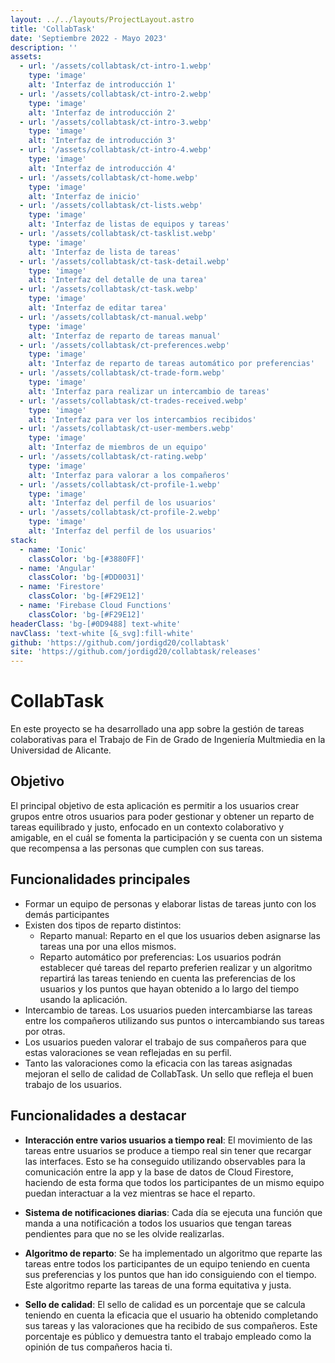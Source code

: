 ```yaml
---
layout: ../../layouts/ProjectLayout.astro
title: 'CollabTask'
date: 'Septiembre 2022 - Mayo 2023'
description: ''
assets: 
  - url: '/assets/collabtask/ct-intro-1.webp'
    type: 'image' 
    alt: 'Interfaz de introducción 1'
  - url: '/assets/collabtask/ct-intro-2.webp'
    type: 'image' 
    alt: 'Interfaz de introducción 2'
  - url: '/assets/collabtask/ct-intro-3.webp'
    type: 'image' 
    alt: 'Interfaz de introducción 3'
  - url: '/assets/collabtask/ct-intro-4.webp'
    type: 'image' 
    alt: 'Interfaz de introducción 4'
  - url: '/assets/collabtask/ct-home.webp'
    type: 'image' 
    alt: 'Interfaz de inicio'
  - url: '/assets/collabtask/ct-lists.webp'
    type: 'image' 
    alt: 'Interfaz de listas de equipos y tareas'
  - url: '/assets/collabtask/ct-tasklist.webp'
    type: 'image' 
    alt: 'Interfaz de lista de tareas'
  - url: '/assets/collabtask/ct-task-detail.webp'
    type: 'image' 
    alt: 'Interfaz del detalle de una tarea'
  - url: '/assets/collabtask/ct-task.webp'
    type: 'image' 
    alt: 'Interfaz de editar tarea'
  - url: '/assets/collabtask/ct-manual.webp'
    type: 'image' 
    alt: 'Interfaz de reparto de tareas manual'
  - url: '/assets/collabtask/ct-preferences.webp'
    type: 'image' 
    alt: 'Interfaz de reparto de tareas automático por preferencias'
  - url: '/assets/collabtask/ct-trade-form.webp'
    type: 'image' 
    alt: 'Interfaz para realizar un intercambio de tareas'
  - url: '/assets/collabtask/ct-trades-received.webp'
    type: 'image' 
    alt: 'Interfaz para ver los intercambios recibidos'
  - url: '/assets/collabtask/ct-user-members.webp'
    type: 'image' 
    alt: 'Interfaz de miembros de un equipo'
  - url: '/assets/collabtask/ct-rating.webp'
    type: 'image' 
    alt: 'Interfaz para valorar a los compañeros'
  - url: '/assets/collabtask/ct-profile-1.webp'
    type: 'image' 
    alt: 'Interfaz del perfil de los usuarios'
  - url: '/assets/collabtask/ct-profile-2.webp'
    type: 'image' 
    alt: 'Interfaz del perfil de los usuarios'
stack:       
  - name: 'Ionic'
    classColor: 'bg-[#3880FF]'
  - name: 'Angular'
    classColor: 'bg-[#DD0031]'
  - name: 'Firestore'
    classColor: 'bg-[#F29E12]'
  - name: 'Firebase Cloud Functions'
    classColor: 'bg-[#F29E12]'
headerClass: 'bg-[#0D9488] text-white'
navClass: 'text-white [&_svg]:fill-white'
github: 'https://github.com/jordigd20/collabtask'
site: 'https://github.com/jordigd20/collabtask/releases'
---
```


# CollabTask

En este proyecto se ha desarrollado una app sobre la gestión de tareas colaborativas para el Trabajo de Fin de Grado de Ingeniería Multmiedia en la Universidad de Alicante.

## Objetivo 

El principal objetivo de esta aplicación es permitir a los usuarios crear grupos entre otros usuarios para poder gestionar y obtener un reparto de tareas equilibrado y justo, enfocado en un contexto colaborativo y amigable, en el cuál se fomenta la participación y se cuenta con un sistema que recompensa a las personas que cumplen con sus tareas.

## Funcionalidades principales

- Formar un equipo de personas y elaborar listas de tareas junto con los demás participantes
- Existen dos tipos de reparto distintos:
  - Reparto manual: Reparto en el que los usuarios deben asignarse las tareas una por una ellos mismos.
  - Reparto automático por preferencias: Los usuarios podrán establecer qué tareas del reparto preferien realizar y un algoritmo repartirá las tareas teniendo en cuenta las preferencias de los usuarios y los puntos que hayan obtenido a lo largo del tiempo usando la aplicación.
- Intercambio de tareas. Los usuarios pueden intercambiarse las tareas entre los compañeros utilizando sus puntos o intercambiando sus tareas por otras.
- Los usuarios pueden valorar el trabajo de sus compañeros para que estas valoraciones se vean reflejadas en su perfil.
- Tanto las valoraciones como la eficacia con las tareas asignadas mejoran el sello de calidad de CollabTask. Un sello que refleja el buen trabajo de los usuarios.

## Funcionalidades a destacar

- **Interacción entre varios usuarios a tiempo real**: El movimiento de las tareas entre usuarios se produce a tiempo real sin tener que recargar las interfaces. Esto se ha conseguido utilizando observables para la comunicación entre la app y la base de datos de Cloud Firestore, haciendo de esta forma que todos los participantes de un mismo equipo puedan interactuar a la vez mientras se hace el reparto.

- **Sistema de notificaciones diarias**: Cada día se ejecuta una función que manda a una notificación a todos los usuarios que tengan tareas pendientes para que no se les olvide realizarlas.

- **Algoritmo de reparto**: Se ha implementado un algoritmo que reparte las tareas entre todos los participantes de un equipo teniendo en cuenta sus preferencias y los puntos que han ido consiguiendo con el tiempo. Este algoritmo reparte las tareas de una forma equitativa y justa.

- **Sello de calidad**: El sello de calidad es un porcentaje que se calcula teniendo en cuenta la eficacia que el usuario ha obtenido completando sus tareas y las valoraciones que ha recibido de sus compañeros. Este porcentaje es público y demuestra tanto el trabajo empleado como la opinión de tus compañeros hacia ti.
